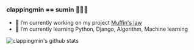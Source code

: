 ### clappingmin == sumin 👏👏👏
<!--
**clappingmin/clappingmin** is a ✨ _special_ ✨ repository because its `README.md` (this file) appears on your GitHub profile.

Here are some ideas to get you started:
-->
- 🔭 I’m currently working on my project [Muffin's law](https://github.com/dmswl0311/term_project)
- 🌱 I’m currently learning Python, Django, Algorithm, Machine learning



![clappingmin's github stats](https://github-readme-stats.vercel.app/api?username=clappingmin&show_icons=true&theme=dark)<br/>

